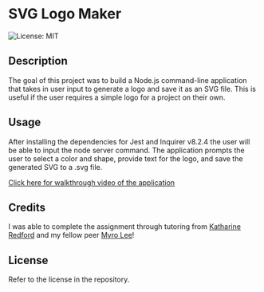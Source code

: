 # SVG Logo Maker

![License: MIT](https://img.shields.io/badge/License-MIT-yellow.svg)

## Description

The goal of this project was to build a Node.js command-line application that takes in user input to generate a logo and save it as an SVG file. This is useful if the user requires a simple logo for a project on their own.

## Usage

After installing the dependencies for Jest and Inquirer v8.2.4 the user will be able to input the node server command. The application prompts the user to select a color and shape, provide text for the logo, and save the generated SVG to a .svg file.


[Click here for walkthrough video of the application](https://drive.google.com/file/d/1HBcAgGiMRLe7ob_044PhP8k3g2a7D--8/view?usp=sharing)

## Credits

I was able to complete the assignment through tutoring from [Katharine Redford](https://github.com/katredford) and my fellow peer [Myro Lee](https://github.com/myrojoylee)!

## License

Refer to the license in the repository.